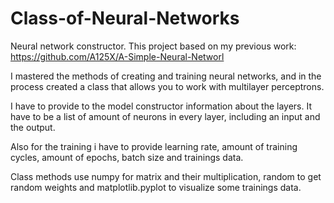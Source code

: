 # Class-of-Neural-Networks
Neural network constructor. This project based on my previous work: https://github.com/A125X/A-Simple-Neural-Networl

I mastered the methods of creating and training neural networks, and in the process created a class that allows you to work with multilayer perceptrons.

I have to provide to the model constructor information about the layers.
It have to be a list of amount of neurons in every layer, including an input and the output.

Also for the training i have to provide learning rate, amount of training cycles, amount of epochs, batch size and trainings data.

Class methods use numpy for matrix and their multiplication, random to get random weights and matplotlib.pyplot to visualize some trainings data.
